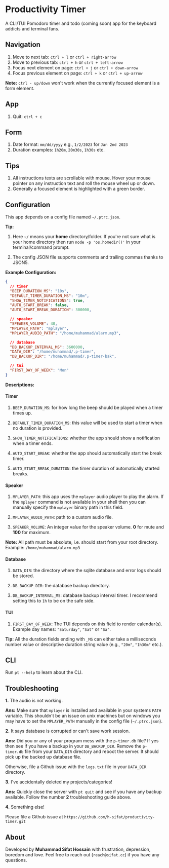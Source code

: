 # Productivity Timer

A CLI/TUI Pomodoro timer and todo (coming soon) app for the keyboard addicts and
terminal fans.

## Navigation

1. Move to next tab: `ctrl + l` or `ctrl + right-arrow`
1. Move to previous tab: `ctrl + h` or `ctrl + left-arrow`
1. Focus next element on page: `ctrl + j` or `ctrl + down-arrow`
1. Focus previous element on page: `ctrl + k` or `ctrl + up-arrow`

**Note:** `ctrl - up/down` won't work when the currently focused element is a
form element.

## App

1. Quit: `ctrl + c`

## Form

1. Date format: `mm/dd/yyyy` e.g., `1/2/2023` for `Jan 2nd 2023`
1. Duration examples: `1h20m`, `20m30s`, `1h30s` etc.

## Tips

1. All instructions texts are scrollable with mouse. Hover your mouse pointer on
   any instruction text and roll the mouse wheel up or down.
1. Generally a focused element is highlighted with a green border.

## Configuration

This app depends on a config file named `~/.ptrc.json`.

**Tip:**

1. Here `~/` means your **home** directory/folder. If you're not sure what is
   your home directory then run `node -p 'os.homedir()'` in your
   terminal/command prompt.

1. The config JSON file supports comments and trailing commas thanks to JSON5.

**Example Configuration:**

```json
{
  // timer
  "BEEP_DURATION_MS": "10s",
  "DEFAULT_TIMER_DURATION_MS": "10m",
  "SHOW_TIMER_NOTIFICATIONS": true,
  "AUTO_START_BREAK": false,
  "AUTO_START_BREAK_DURATION": 300000,

  // speaker
  "SPEAKER_VOLUME": 40,
  "MPLAYER_PATH": "mplayer",
  "MPLAYER_AUDIO_PATH": "/home/muhammad/alarm.mp3",

  // database
  "DB_BACKUP_INTERVAL_MS": 3600000,
  "DATA_DIR": "/home/muhammad/.p-timer",
  "DB_BACKUP_DIR": "/home/muhammad/.p-timer-bak",

  // tui
  "FIRST_DAY_OF_WEEK": "Mon"
}
```

**Descriptions:**

#### Timer

1. `BEEP_DURATION_MS`: for how long the beep should be played when a timer times
   up.

1. `DEFAULT_TIMER_DURATION_MS`: this value will be used to start a timer when no
   duration is provided.

1. `SHOW_TIMER_NOTIFICATIONS`: whether the app should show a notification when a
   timer ends.

1. `AUTO_START_BREAK`: whether the app should automatically start the break
   timer.

1. `AUTO_START_BREAK_DURATION`: the timer duration of automatically started
   breaks.

#### Speaker

1. `MPLAYER_PATH`: this app uses the `mplayer` audio player to play the alarm.
   If the `mplayer` command is not available in your shell then you can manually
   specify the `mplayer` binary path in this field.

1. `MPLAYER_AUDIO_PATH`: path to a custom audio file.

1. `SPEAKER_VOLUME`: An integer value for the speaker volume. **0** for mute and
   **100** for maximum.

**Note:** All path must be absolute, i.e. should start from your root directory.
Example: `/home/muhammad/alarm.mp3`

#### Database

1. `DATA_DIR`: the directory where the sqlite database and error logs should be
   stored.

1. `DB_BACKUP_DIR`: the database backup directory.

1. `DB_BACKUP_INTERVAL_MS`: database backup interval timer. I recommend setting
   this to `1h` to be on the safe side.

#### TUI

1. `FIRST_DAY_OF_WEEK`: The TUI depends on this field to render calendar(s).
   Example day names: `"Saturday"`, `"Sat"` or `"Sa"`.

**Tip:** All the duration fields ending with `_MS` can either take a
milliseconds number value or descriptive duration string value (e.g., `"20m"`,
`"1h30m"` etc.).

## CLI

Run `pt --help` to learn about the CLI.

## Troubleshooting

**1.** The audio is not working.

**Ans:** Make sure that `mplayer` is installed and available in your systems
`PATH` variable. This shouldn't be an issue on unix machines but on windows you
may have to set the `MPLAYER_PATH` manually in the config file (`~/.ptrc.json`).

**2.** It says database is corrupted or can't save work session.

**Ans:** Did you or any of your program mess with the `p-timer.db` file? If yes
then see if you have a backup in your `DB_BACKUP_DIR`. Remove the `p-timer.db`
file from your `DATA_DIR` directory and reboot the server. It should pick up the
backed up database file.

Otherwise, file a Github issue with the `logs.txt` file in your `DATA_DIR`
directory.

**3.** I've accidentally deleted my projects/categories!

**Ans:** Quickly close the server with `pt quit` and see if you have any
backup available. Follow the number **2** troubleshooting guide above.

**4.** Something else!

Please file a Github issue at `https://github.com/h-sifat/productivity-timer.git`

## About

Developed by **Muhammad Sifat Hossain** with frustration, depression, boredom
and love. Feel free to reach out (`reach@sifat.cc`) if you have any questions.
